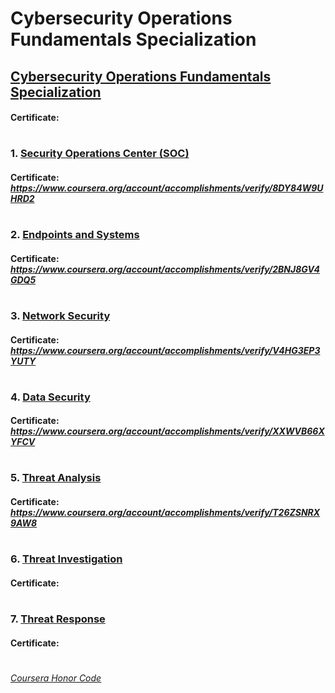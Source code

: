# Cybersecurity Operations Fundamentals Specialization


## [Cybersecurity Operations Fundamentals Specialization](https://www.coursera.org/specializations/cbrops)
####    **Certificate:** 
#

### 1. [Security Operations Center (SOC)](https://www.coursera.org/learn/security-operations-center-soc?specialization=cbrops)

####    **Certificate:** _https://www.coursera.org/account/accomplishments/verify/8DY84W9UHRD2_
#

### 2. [Endpoints and Systems](https://www.coursera.org/learn/endpoints-and-systems?specialization=cbrops)

####    **Certificate:** _https://www.coursera.org/account/accomplishments/verify/2BNJ8GV4GDQ5_
#

### 3. [Network Security](https://www.coursera.org/learn/network-security?specialization=cbrops)

####    **Certificate:** _https://www.coursera.org/account/accomplishments/verify/V4HG3EP3YUTY_
#

### 4. [Data Security](https://www.coursera.org/learn/data-security?specialization=cbrops)

####    **Certificate:** _https://www.coursera.org/account/accomplishments/verify/XXWVB66XYFCV_
#

### 5. [Threat Analysis](https://www.coursera.org/learn/threat-analysis?specialization=cbrops)

####    **Certificate:** _https://www.coursera.org/account/accomplishments/verify/T26ZSNRX9AW8_
#

### 6. [Threat Investigation](https://www.coursera.org/learn/threat?specialization=cbrops)

####    **Certificate:** 
#

### 7. [Threat Response](https://www.coursera.org/learn/threat-response?specialization=cbrops)

####    **Certificate:** 
#


[*Coursera Honor Code*](https://www.coursera.support/s/article/209818863-Coursera-Honor-Code?language=en_US)
